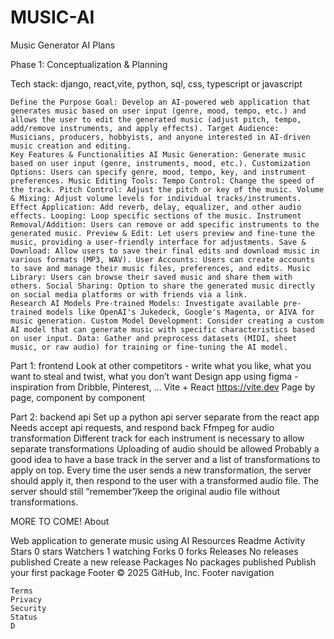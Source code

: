# MUSIC-AI

Music Generator AI Plans

Phase 1: Conceptualization & Planning

Tech stack: django, react,vite, python, sql, css, typescript or javascript

    Define the Purpose Goal: Develop an AI-powered web application that generates music based on user input (genre, mood, tempo, etc.) and allows the user to edit the generated music (adjust pitch, tempo, add/remove instruments, and apply effects). Target Audience: Musicians, producers, hobbyists, and anyone interested in AI-driven music creation and editing.
    Key Features & Functionalities AI Music Generation: Generate music based on user input (genre, instruments, mood, etc.). Customization Options: Users can specify genre, mood, tempo, key, and instrument preferences. Music Editing Tools: Tempo Control: Change the speed of the track. Pitch Control: Adjust the pitch or key of the music. Volume & Mixing: Adjust volume levels for individual tracks/instruments. Effect Application: Add reverb, delay, equalizer, and other audio effects. Looping: Loop specific sections of the music. Instrument Removal/Addition: Users can remove or add specific instruments to the generated music. Preview & Edit: Let users preview and fine-tune the music, providing a user-friendly interface for adjustments. Save & Download: Allow users to save their final edits and download music in various formats (MP3, WAV). User Accounts: Users can create accounts to save and manage their music files, preferences, and edits. Music Library: Users can browse their saved music and share them with others. Social Sharing: Option to share the generated music directly on social media platforms or with friends via a link.
    Research AI Models Pre-trained Models: Investigate available pre-trained models like OpenAI's Jukedeck, Google's Magenta, or AIVA for music generation. Custom Model Development: Consider creating a custom AI model that can generate music with specific characteristics based on user input. Data: Gather and preprocess datasets (MIDI, sheet music, or raw audio) for training or fine-tuning the AI model.

Part 1: frontend Look at other competitors - write what you like, what you want to steal and twist, what you don’t want Design app using figma - inspiration from Dribble, Pinterest, … Vite + React https://vite.dev Page by page, component by component

Part 2: backend api Set up a python api server separate from the react app Needs accept api requests, and respond back Ffmpeg for audio transformation Different track for each instrument is necessary to allow separate transformations Uploading of audio should be allowed Probably a good idea to have a base track in the server and a list of transformations to apply on top. Every time the user sends a new transformation, the server should apply it, then respond to the user with a transformed audio file. The server should still “remember”/keep the original audio file without transformations.

MORE TO COME!
About

Web application to generate music using AI
Resources
Readme
Activity
Stars
0 stars
Watchers
1 watching
Forks
0 forks
Releases
No releases published
Create a new release
Packages
No packages published
Publish your first package
Footer
© 2025 GitHub, Inc.
Footer navigation

    Terms
    Privacy
    Security
    Status
    D
